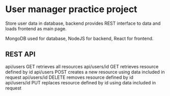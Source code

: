 # User manager practice project

Store user data in database, backend provides REST interface to data and loads frontend as main page.

MongoDB used for database, NodeJS for backend, React for frontend.

## REST API
api/users      GET      retrieves all resources
api/users/id   GET      retrieves resource defined by id
api/users      POST     creates a new resource using data included in request
api/users/id   DELETE   removes resource defined by id  
api/users/id   PUT      replaces resource defined by id using data included in request
